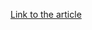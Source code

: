 [Link to the article](https://thehackernews.com/2025/07/urgent-google-releases-critical-chrome.html)
